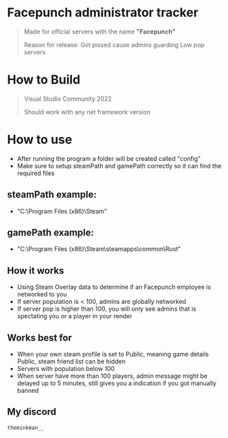 # Facepunch administrator tracker
> Made for official servers with the name **"**Facepunch**"**
>
> Reason for release: Got pissed cause admins guarding Low pop servers

# How to Build
> Visual Studio Community 2022
> 
> Should work with any net framework version

# How to use
- After running the program a folder will be created called "config"
- Make sure to setup steamPath and gamePath correctly so it can find the required files

## steamPath example:
- "C:\\Program Files (x86)\\Steam"

## gamePath example:
- "C:\\Program Files (x86)\\Steam\\steamapps\\common\\Rust"

## How it works
- Using Steam Overlay data to determine if an Facepunch employee is networked to you
- If server population is < 100, admins are globally networked
- If server pop is higher than 100, you will only see admins that is spectating you or a player in your render

## Works best for
- When your own steam profile is set to Public, meaning game details Public, steam friend list can be hidden
- Servers with population below 100
- When server have more than 100 players, admin message might be delayed up to 5 minutes, still gives you a indication if you got manually banned

## My discord
`theminkman__`
